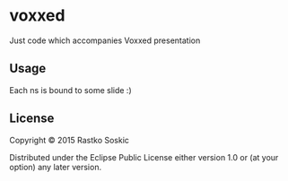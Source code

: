 # voxxed

Just code which accompanies Voxxed presentation

## Usage

Each ns is bound to some slide :)

## License

Copyright © 2015 Rastko Soskic

Distributed under the Eclipse Public License either version 1.0 or (at
your option) any later version.
